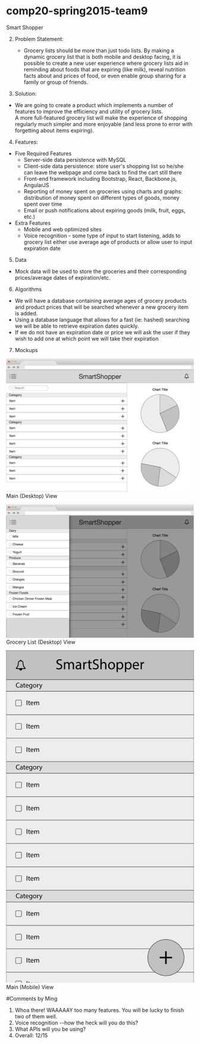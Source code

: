 # comp20-spring2015-team9

Smart Shopper

2. Problem Statement: 
   - Grocery lists should be more than just todo lists. By making a dynamic grocery 
      list that is both mobile and desktop facing, it is possible to create a new user 
      experience where grocery lists aid in reminding about foods that are expiring (like milk), 
      reveal nutrition facts about and prices of food, or even enable group sharing for a family 
      or group of friends. 

3. Solution: 
  - We are going to create a product which implements a 
      number of features to improve the efficiency and utility of grocery lists.  
      A more full-featured grocery list will make the experience of shopping regularly 
      much simpler and more enjoyable (and less prone to error with forgetting about items expiring).

4. Features: 
  - Five Required Features
    - Server-side data persistence with MySQL
    - Client-side data persistence: store user's shopping list so he/she can leave the webpage and come back to find the cart still there
    - Front-end framework including Bootstrap, React, Backbone.js, AngularJS
    - Reporting of money spent on groceries using charts and graphs: distribution of money spent on different types of goods, money spent over time
    - Email or push notifications about expiring goods (milk, fruit, eggs, etc.)
  - Extra Features
    - Mobile and web optimized sites
    - Voice recognition - some type of input to start listening, adds to grocery list
      either use average age of products or allow user to input expiration date
5. Data
  - Mock data will be used to store the groceries and their corresponding 
    prices/average dates of expiration/etc.
6. Algorithms
  - We will have a database containing average ages of grocery products and 
      product prices that will be searched whenever a new grocery item is added. 
  - Using a database language that allows for a fast (ie: hashed) searching we 
      will be able to retrieve expiration dates quickly. 
  - If we do not have an expiration date or price we will ask the user if 
      they wish to add one at which point we will take their expiration

7. Mockups

![](/wireframes/wireframe_desktop_1.png)
Main (Desktop) View

![](/wireframes/wireframe_desktop_2.png)
Grocery List (Desktop) View

![](/wireframes/wireframe_mobile.png)
Main (Mobile) View

#Comments by Ming
1. Whoa there!  WAAAAAY too many features.  You will be lucky to finish two of them well.
2. Voice recognition --how the heck will you do this?
3. What APIs will you be using?
4. Overall: 12/15
